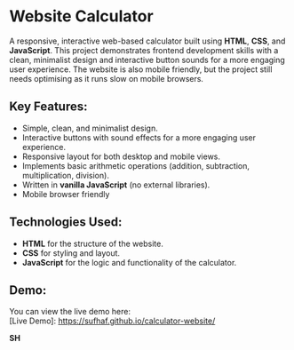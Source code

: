 # Website Calculator

A responsive, interactive web-based calculator built using **HTML**, **CSS**, and **JavaScript**. This project demonstrates frontend development skills with a clean, minimalist design and interactive button sounds for a more engaging user experience. The website is also mobile friendly, but the project still needs optimising as it runs slow on mobile browsers.

## Key Features:
- Simple, clean, and minimalist design.
- Interactive buttons with sound effects for a more engaging user experience.
- Responsive layout for both desktop and mobile views.
- Implements basic arithmetic operations (addition, subtraction, multiplication, division).
- Written in **vanilla JavaScript** (no external libraries).
- Mobile browser friendly

## Technologies Used:
- **HTML** for the structure of the website.
- **CSS** for styling and layout.
- **JavaScript** for the logic and functionality of the calculator.

## Demo:
You can view the live demo here:  
[Live Demo]:  https://sufhaf.github.io/calculator-website/

**SH**
